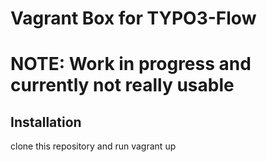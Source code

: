 Vagrant Box for TYPO3-Flow
==========================

NOTE: Work in progress and currently not really usable
======================================================

Installation
------------

clone this repository and run vagrant up


